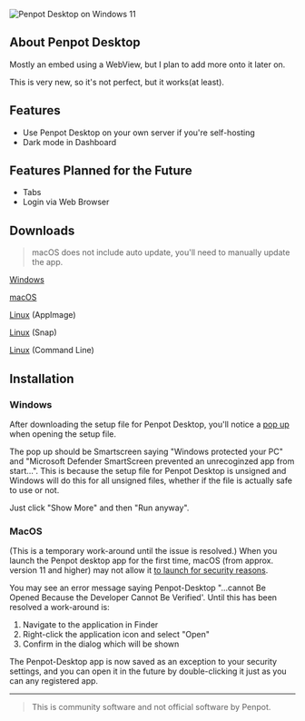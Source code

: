 ![Penpot Desktop on Windows 11](https://user-images.githubusercontent.com/51213244/191418938-551f28fc-19c8-49fe-876b-22b2900f9286.png)

## About Penpot Desktop
Mostly an embed using a WebView, but I plan to add more onto it later on.

This is very new, so it's not perfect, but it works(at least).

## Features
- Use Penpot Desktop on your own server if you're self-hosting
- Dark mode in Dashboard

## Features Planned for the Future
 - Tabs
 - Login via Web Browser

## Downloads
> macOS does not include auto update, you'll need to manually update the app.

[Windows](https://updates.korbsstudio.com/penpot-desktop/Penpot%20Desktop%20-%20Setup.exe)

[macOS](https://updates.korbsstudio.com/penpot-desktop/penpot-desktop-0.0.7.dmg)

[Linux](https://updates.korbsstudio.com/penpot-desktop/penpot-desktop-0.0.7.AppImage) (AppImage)

[Linux](https://snapcraft.io/penpot-desktop) (Snap)

[Linux](https://cdn.korbsstudio.com/files/sh/penpot-desktop.sh) (Command Line)

## Installation
### Windows
After downloading the setup file for Penpot Desktop, you'll notice a [pop up](https://i.imgur.com/yNjUYg7.png) when opening the setup file.

The pop up should be Smartscreen saying "Windows protected your PC" and "Microsoft Defender SmartScreen prevented an unrecoginzed app from start...". This is because the setup file for Penpot Desktop is unsigned and Windows will do this for all unsigned files, whether if the file is actually safe to use or not. 

Just click "Show More" and then "Run anyway".

### MacOS
(This is a temporary work-around until the issue is resolved.)
When you launch the Penpot desktop app for the first time, macOS (from approx. version 11 and higher) may not allow it [to launch for security reasons](https://support.apple.com/en-gb/guide/mac-help/mh40616/12.0/mac/12.0).

You may see an error message saying Penpot-Desktop "...cannot Be Opened Because the Developer Cannot Be Verified'. Until this has been resolved a work-around is:

1. Navigate to the application in Finder
2. Right-click the application icon and select "Open"
3. Confirm in the dialog which will be shown

The Penpot-Desktop app is now saved as an exception to your security settings, and you can open it in the future by double-clicking it just as you can any registered app.

---
> This is community software and not official software by Penpot.
